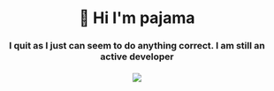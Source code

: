 <h1 align="center">👋 Hi I'm pajama</h1>
<h3 align="center">
   I quit as I just can seem to do anything correct. 
   I am still an active developer
    <br>
    <br>
    <a href="#connect-with-me"><img src="(https://lanyard.cnrad.dev/api/909611015644262402)"></a>
</h3>

